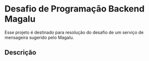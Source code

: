 # Desafio de Programação Backend Magalu

Esse projeto é destinado para resolução do desafio de um serviço de mensageira sugerido pelo Magalu.

## Descrição

